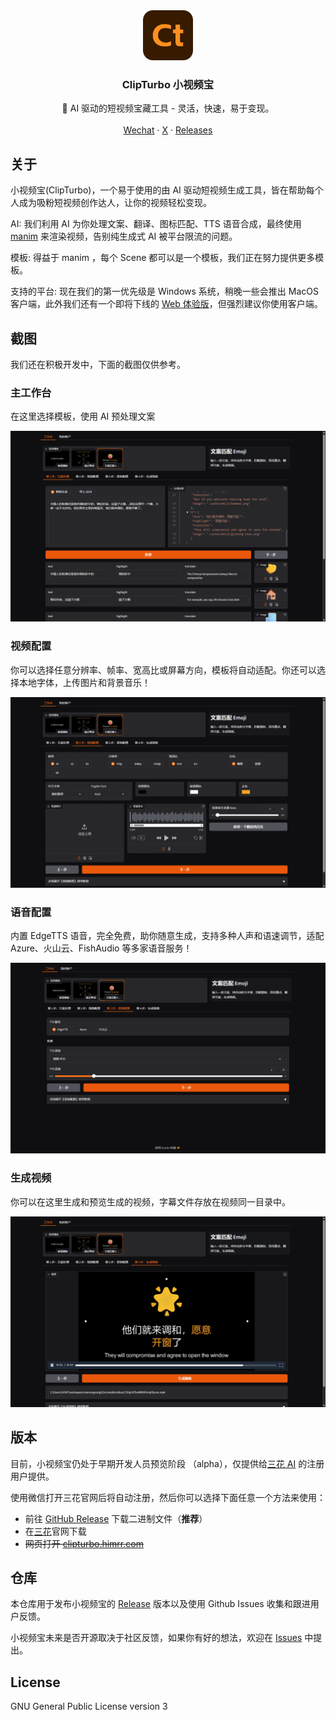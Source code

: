 <div align="center">
  <a href="https://github.com/clipturbo/clipturbo">
    <img src="./assets/logo.svg" alt="Logo" width="80" height="80">
  </a>


  <h3>ClipTurbo 小视频宝</h3>

  <p>
    🚀 AI 驱动的短视频宝藏工具 - 灵活，快速，易于变现。
    <br />
    <br />
    <a href="https://sanhua.himrr.com/sanhua-wx-qrcode.jpg">Wechat</a>
    ·
    <a href="https://twitter.com/intent/follow?screen_name=yrmkejun">X</a>
    ·
    <a href="https://github.com/clipturbo/clipturbo/releases">Releases</a>
  </p>
</div>

## 关于

小视频宝(ClipTurbo)，一个易于使用的由 AI 驱动短视频生成工具，皆在帮助每个人成为吸粉短视频创作达人，让你的视频轻松变现。

AI: 我们利用 AI 为你处理文案、翻译、图标匹配、TTS 语音合成，最终使用 [manim](https://docs.manim.community/) 来渲染视频，告别纯生成式 AI 被平台限流的问题。

模板: 得益于 manim ，每个 Scene 都可以是一个模板，我们正在努力提供更多模板。

支持的平台: 现在我们的第一优先级是 Windows 系统，稍晚一些会推出 MacOS 客户端，此外我们还有一个即将下线的 [Web 体验版](https://text2motion.himrr.com/)，但强烈建议你使用客户端。

## 截图

我们还在积极开发中，下面的截图仅供参考。

### 主工作台

在这里选择模板，使用 AI 预处理文案

![workspace](./assets/screenshots/workspace.png)

### 视频配置

你可以选择任意分辨率、帧率、宽高比或屏幕方向，模板将自动适配。你还可以选择本地字体，上传图片和背景音乐！

![video config](./assets/screenshots/video-config.png)

### 语音配置

内置 EdgeTTS 语音，完全免费，助你随意生成，支持多种人声和语速调节，适配 Azure、火山云、FishAudio 等多家语音服务！

![tts config](./assets/screenshots/tts-config.png)

### 生成视频

你可以在这里生成和预览生成的视频，字幕文件存放在视频同一目录中。

![generate video](./assets/screenshots/gen-video.png)

## 版本

目前，小视频宝仍处于早期开发人员预览阶段 （alpha），仅提供给[三花 AI](https://sanhua.himrr.com/) 的注册用户提供。

使用微信打开三花官网后将自动注册，然后你可以选择下面任意一个方法来使用：

- 前往 [GitHub Release](https://github.com/clipturbo/clipturbo/releases) 下载二进制文件（**推荐**）
- 在[三花](https://sanhua.himrr.com/clipturbo)官网下载
- ~~网页打开 [clipturbo.himrr.com](https://text2motion.himrr.com/)~~

## 仓库

本仓库用于发布小视频宝的 [Release](https://github.com/clipturbo/clipturbo/releases) 版本以及使用 Github Issues 收集和跟进用户反馈。

小视频宝未来是否开源取决于社区反馈，如果你有好的想法，欢迎在 [Issues](https://github.com/clipturbo/clipturbo/issues) 中提出。

## License

GNU General Public License version 3
